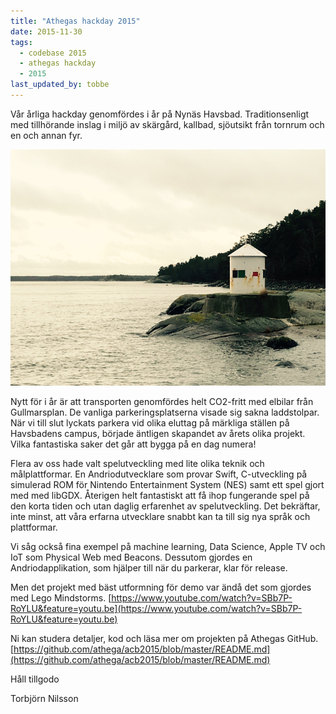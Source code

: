 ```yaml
---
title: "Athegas hackday 2015"
date: 2015-11-30
tags:
  - codebase 2015
  - athegas hackday
  - 2015
last_updated_by: tobbe
---
```

Vår årliga hackday genomfördes i år på Nynäs Havsbad. Traditionsenligt med tillhörande inslag i miljö av skärgård, kallbad, sjöutsikt från tornrum och en och annan fyr.

![fyr](/assets/legacy/uploads/2015/11/fyr_nynashavsbad.jpg)

Nytt för i år är att transporten genomfördes helt CO2-fritt med elbilar från Gullmarsplan. De vanliga parkeringsplatserna visade sig sakna laddstolpar. När vi till slut lyckats parkera vid olika eluttag på märkliga ställen på Havsbadens campus, började äntligen skapandet av årets olika projekt. Vilka fantastiska saker det går att bygga på en dag numera!

Flera av oss hade valt spelutveckling med lite olika teknik och målplattformar. En Andriodutvecklare som provar Swift, C-utveckling på simulerad ROM för Nintendo Entertainment System (NES) samt ett spel gjort med med libGDX. Återigen helt fantastiskt att få ihop fungerande spel på den korta tiden och utan daglig erfarenhet av spelutveckling. Det bekräftar, inte minst, att våra erfarna utvecklare snabbt kan ta till sig nya språk och plattformar.

Vi såg också fina exempel på machine learning, Data Science, Apple TV och IoT som Physical Web med Beacons. Dessutom gjordes en Andriodapplikation, som hjälper till när du parkerar, klar för release.

Men det projekt med bäst utformning för demo var ändå det som gjordes med Lego Mindstorms.
[https://www.youtube.com/watch?v=SBb7P-RoYLU&feature=youtu.be](https://www.youtube.com/watch?v=SBb7P-RoYLU&feature=youtu.be)

Ni kan studera detaljer, kod och läsa mer om projekten på Athegas GitHub.
[https://github.com/athega/acb2015/blob/master/README.md](https://github.com/athega/acb2015/blob/master/README.md)

Håll tillgodo

Torbjörn Nilsson
